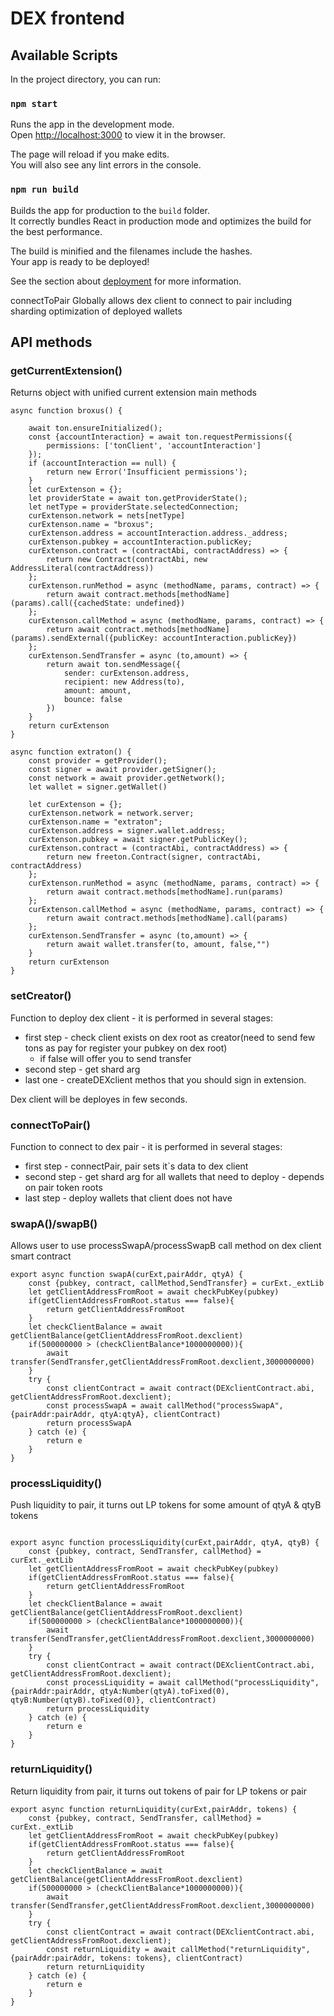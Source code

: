 # DEX frontend
## Available Scripts

In the project directory, you can run:

### `npm start`

Runs the app in the development mode.<br>
Open [http://localhost:3000](http://localhost:3000) to view it in the browser.

The page will reload if you make edits.<br>
You will also see any lint errors in the console.

### `npm run build`

Builds the app for production to the `build` folder.<br>
It correctly bundles React in production mode and optimizes the build for the best performance.

The build is minified and the filenames include the hashes.<br>
Your app is ready to be deployed!

See the section about [deployment](https://facebook.github.io/create-react-app/docs/deployment) for more information.

connectToPair
Globally allows dex client to connect to pair including sharding optimization of deployed wallets

## API methods

### getCurrentExtension()
Returns object with unified current extension main methods

```
async function broxus() {

    await ton.ensureInitialized();
    const {accountInteraction} = await ton.requestPermissions({
        permissions: ['tonClient', 'accountInteraction']
    });
    if (accountInteraction == null) {
        return new Error('Insufficient permissions');
    }
    let curExtenson = {};
    let providerState = await ton.getProviderState();
    let netType = providerState.selectedConnection;
    curExtenson.network = nets[netType]
    curExtenson.name = "broxus";
    curExtenson.address = accountInteraction.address._address;
    curExtenson.pubkey = accountInteraction.publicKey;
    curExtenson.contract = (contractAbi, contractAddress) => {
        return new Contract(contractAbi, new AddressLiteral(contractAddress))
    };
    curExtenson.runMethod = async (methodName, params, contract) => {
        return await contract.methods[methodName](params).call({cachedState: undefined})
    };
    curExtenson.callMethod = async (methodName, params, contract) => {
        return await contract.methods[methodName](params).sendExternal({publicKey: accountInteraction.publicKey})
    };
    curExtenson.SendTransfer = async (to,amount) => {
        return await ton.sendMessage({
            sender: curExtenson.address,
            recipient: new Address(to),
            amount: amount,
            bounce: false
        })
    }
    return curExtenson
}
```
```
async function extraton() {
    const provider = getProvider();
    const signer = await provider.getSigner();
    const network = await provider.getNetwork();
    let wallet = signer.getWallet()
    
    let curExtenson = {};
    curExtenson.network = network.server;
    curExtenson.name = "extraton";
    curExtenson.address = signer.wallet.address;
    curExtenson.pubkey = await signer.getPublicKey();
    curExtenson.contract = (contractAbi, contractAddress) => {
        return new freeton.Contract(signer, contractAbi, contractAddress)
    };
    curExtenson.runMethod = async (methodName, params, contract) => {
        return await contract.methods[methodName].run(params)
    };
    curExtenson.callMethod = async (methodName, params, contract) => {
        return await contract.methods[methodName].call(params)
    };
    curExtenson.SendTransfer = async (to,amount) => {
        return await wallet.transfer(to, amount, false,"")
    }
    return curExtenson
}
```
### setCreator()
Function to deploy dex client - it is performed in several stages:

+ first step - check client exists on dex root as creator(need to send few tons as pay for register your pubkey on dex root)
    + if false will offer you to send transfer
+ second step - get shard arg
+ last one - createDEXclient methos that you should sign in extension.

Dex client will be deployes in few seconds.

### connectToPair()

Function to connect to dex pair - it is performed in several stages:

+ first step - connectPair, pair sets it`s data to dex client
+ second step - get shard arg for all wallets that need to deploy - depends on pair token roots
+ last step - deploy wallets that client does not have

### swapA()/swapB()
Allows user to use processSwapA/processSwapB call method on dex client smart contract
```
export async function swapA(curExt,pairAddr, qtyA) {
    const {pubkey, contract, callMethod,SendTransfer} = curExt._extLib
    let getClientAddressFromRoot = await checkPubKey(pubkey)
    if(getClientAddressFromRoot.status === false){
        return getClientAddressFromRoot
    }
    let checkClientBalance = await getClientBalance(getClientAddressFromRoot.dexclient)
    if(500000000 > (checkClientBalance*1000000000)){
        await transfer(SendTransfer,getClientAddressFromRoot.dexclient,3000000000)
    }
    try {
        const clientContract = await contract(DEXclientContract.abi, getClientAddressFromRoot.dexclient);
        const processSwapA = await callMethod("processSwapA", {pairAddr:pairAddr, qtyA:qtyA}, clientContract)
        return processSwapA
    } catch (e) {
        return e
    }
}
```
### processLiquidity()
Push liquidity to pair, it turns out LP tokens for some amount of qtyA & qtyB tokens
```

export async function processLiquidity(curExt,pairAddr, qtyA, qtyB) {
    const {pubkey, contract, SendTransfer, callMethod} = curExt._extLib
    let getClientAddressFromRoot = await checkPubKey(pubkey)
    if(getClientAddressFromRoot.status === false){
        return getClientAddressFromRoot
    }
    let checkClientBalance = await getClientBalance(getClientAddressFromRoot.dexclient)
    if(500000000 > (checkClientBalance*1000000000)){
        await transfer(SendTransfer,getClientAddressFromRoot.dexclient,3000000000)
    }
    try {
        const clientContract = await contract(DEXclientContract.abi, getClientAddressFromRoot.dexclient);
        const processLiquidity = await callMethod("processLiquidity", {pairAddr:pairAddr, qtyA:Number(qtyA).toFixed(0), qtyB:Number(qtyB).toFixed(0)}, clientContract)
        return processLiquidity
    } catch (e) {
        return e
    }
}
```
### returnLiquidity()
Return liquidity from pair, it turns out tokens of pair for LP tokens or pair
```
export async function returnLiquidity(curExt,pairAddr, tokens) {
    const {pubkey, contract, SendTransfer, callMethod} = curExt._extLib
    let getClientAddressFromRoot = await checkPubKey(pubkey)
    if(getClientAddressFromRoot.status === false){
        return getClientAddressFromRoot
    }
    let checkClientBalance = await getClientBalance(getClientAddressFromRoot.dexclient)
    if(500000000 > (checkClientBalance*1000000000)){
        await transfer(SendTransfer,getClientAddressFromRoot.dexclient,3000000000)
    }
    try {
        const clientContract = await contract(DEXclientContract.abi, getClientAddressFromRoot.dexclient);
        const returnLiquidity = await callMethod("returnLiquidity", {pairAddr:pairAddr, tokens: tokens}, clientContract)
        return returnLiquidity
    } catch (e) {
        return e
    }
}
